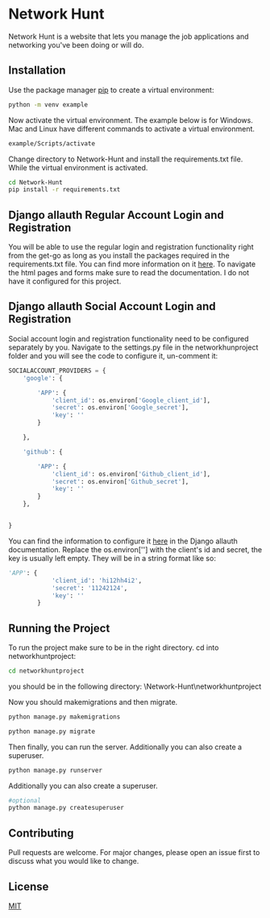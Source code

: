 # Network Hunt

Network Hunt is a website that lets you manage the job applications and networking you've been doing or will do.

## Installation

Use the package manager [pip](https://pip.pypa.io/en/stable/) to create a virtual environment:

```bash
python -m venv example
```

Now activate the virtual environment. The example below is for Windows. Mac and Linux have different commands to activate a virtual environment.

```bash
example/Scripts/activate
```

Change directory to Network-Hunt and install the requirements.txt file. While the virtual environment is activated.

```bash
cd Network-Hunt
pip install -r requirements.txt
```

## Django allauth Regular Account Login and Registration

You will be able to use the regular login and registration functionality right from the get-go as long as you install the packages required in the requirements.txt file. You can find more information on it [here](https://docs.allauth.org/en/latest/account/index.html). To navigate the html pages and forms make sure to read the documentation. I do not have it configured for this project.

## Django allauth Social Account Login and Registration

Social account login and registration functionality need to be configured separately by you. Navigate to the settings.py file in the networkhunproject folder and you will see the code to configure it, un-comment it:

```python
SOCIALACCOUNT_PROVIDERS = {
    'google': {

        'APP': {
            'client_id': os.environ['Google_client_id'],
            'secret': os.environ['Google_secret'],
            'key': ''
        }

    },

    'github': {

        'APP': {
            'client_id': os.environ['Github_client_id'],
            'secret': os.environ['Github_secret'],
            'key': ''
        }
    },


}
```

You can find the information to configure it [here](https://docs.allauth.org/en/latest/socialaccount/index.html) in the Django allauth documentation. Replace the os.environ[''] with the client's id and secret, the key is usually left empty. They will be in a string format like so:

```python
'APP': {
            'client_id': 'hi12hh4i2',
            'secret': '11242124',
            'key': ''
        }
```

## Running the Project

To run the project make sure to be in the right directory. cd into networkhuntproject:

```bash
cd networkhuntproject
```

you should be in the following directory: \Network-Hunt\networkhuntproject

Now you should makemigrations and then migrate.

```python
python manage.py makemigrations

python manage.py migrate
```

Then finally, you can run the server. Additionally you can also create a superuser.

```python
python manage.py runserver
```

Additionally you can also create a superuser.

```python
#optional
python manage.py createsuperuser
```

## Contributing

Pull requests are welcome. For major changes, please open an issue first
to discuss what you would like to change.

## License

[MIT](https://choosealicense.com/licenses/mit/)
